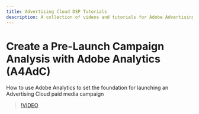 ```yaml
---
title: Advertising Cloud DSP Tutorials
description: A collection of videos and tutorials for Adobe Advertising Cloud.
---
```


# Create a Pre-Launch Campaign Analysis with Adobe Analytics  (A4AdC)

How to use Adobe Analytics to set the foundation for launching an Advertising Cloud paid media campaign


>[!VIDEO](https://video.tv.adobe.com/v/33501)
